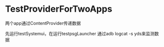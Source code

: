 # TestProviderForTwoApps
两个app通过ContentProvider传递数据

先运行testSystemui，在运行testpsgLauncher
通过adb logcat -s yds来监测数据
